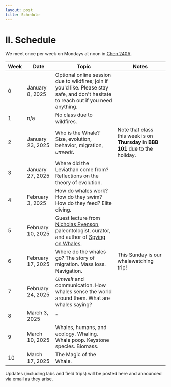 ```yaml
---
layout: post
title: Schedule
---
```


# II. Schedule

We meet once per week on Mondays at noon in [Chen 240A](https://www.caltech.edu/map/campus/tianqiao-and-chrissy-chen-neuroscience-research-building).

| Week | Date | Topic | Notes |
| -- | -- | -- | -- |
| 0 | January 8, 2025 | Optional online session due to wildfires; join if you'd like. Please stay safe, and don't hesitate to reach out if you need anything. | | 
| 1 | n/a | No class due to wildfires.  | |
| 2 | January 23, 2025 | Who is the Whale? Size, evolution, behavior, migration, _umwelt_. | Note that class this week is on **Thursday** in **BBB 101** due to the holiday. |
| 3 | January 27, 2025 | Where did the Leviathan come from? Reflections on the theory of evolution. | |
| 4 | February 3, 2025 | How do whales work? How do they swim? How do they feed? Elite diving. | |
| 5 | February 10, 2025 | Guest lecture from [Nicholas Pyenson](https://en.wikipedia.org/wiki/Nicholas_Pyenson), paleontologist, curator, and author of [Spying on Whales](https://books.google.com/books/about/Spying_on_Whales.html?id=95yaDwAAQBAJ). | |
| 6 | February 17, 2025 | Where do the whales go? The story of migration. Mass loss. Navigation. | This Sunday is our whalewatching trip! |
| 7 | February 24, 2025 | _Umwelt_ and communication. How whales sense the world around them. What are whales saying? | |
| 8 | March 3, 2025 | " | |
| 9 | March 10, 2025 | Whales, humans, and ecology. Whaling. Whale poop. Keystone species. Biomass. | |
| 10 | March 17, 2025 | The Magic of the Whale. | |

Updates (including labs and field trips) will be posted here and announced via email as they arise.

